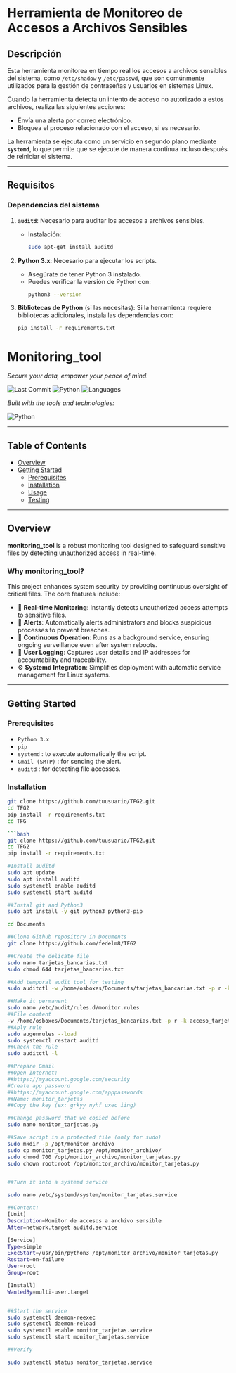 # Herramienta de Monitoreo de Accesos a Archivos Sensibles

## Descripción

Esta herramienta monitorea en tiempo real los accesos a archivos sensibles del sistema, como `/etc/shadow` y `/etc/passwd`, que son comúnmente utilizados para la gestión de contraseñas y usuarios en sistemas Linux. 

Cuando la herramienta detecta un intento de acceso no autorizado a estos archivos, realiza las siguientes acciones:
- Envía una alerta por correo electrónico.
- Bloquea el proceso relacionado con el acceso, si es necesario.

La herramienta se ejecuta como un servicio en segundo plano mediante **`systemd`**, lo que permite que se ejecute de manera continua incluso después de reiniciar el sistema.

---

## **Requisitos**

### **Dependencias del sistema**
1. **`auditd`**: Necesario para auditar los accesos a archivos sensibles.
   - Instalación:
     ```bash
     sudo apt-get install auditd
     ```

2. **Python 3.x**: Necesario para ejecutar los scripts.
   - Asegúrate de tener Python 3 instalado.
   - Puedes verificar la versión de Python con:
     ```bash
     python3 --version
     ```

3. **Bibliotecas de Python** (si las necesitas):
   Si la herramienta requiere bibliotecas adicionales, instala las dependencias con:
   ```bash
   pip install -r requirements.txt

# Monitoring_tool

*Secure your data, empower your peace of mind.*

![Last Commit](https://img.shields.io/badge/last%20commit-today-brightgreen)
![Python](https://img.shields.io/badge/python-100%25-blue)
![Languages](https://img.shields.io/badge/languages-1-blue)

_Built with the tools and technologies:_

![Python](https://img.shields.io/badge/-Python-3776AB?style=for-the-badge&logo=python&logoColor=white)

---

## Table of Contents

- [Overview](#overview)
- [Getting Started](#getting-started)
  - [Prerequisites](#prerequisites)
  - [Installation](#installation)
  - [Usage](#usage)
  - [Testing](#testing)

---

## Overview

**monitoring_tool** is a robust monitoring tool designed to safeguard sensitive files by detecting unauthorized access in real-time.

### Why monitoring_tool?

This project enhances system security by providing continuous oversight of critical files. The core features include:

- 🔐 **Real-time Monitoring**: Instantly detects unauthorized access attempts to sensitive files.
- 🚨 **Alerts**: Automatically alerts administrators and blocks suspicious processes to prevent breaches.
- 🔄 **Continuous Operation**: Runs as a background service, ensuring ongoing surveillance even after system reboots.
- 👤 **User Logging**: Captures user details and IP addresses for accountability and traceability.
- ⚙️ **Systemd Integration**: Simplifies deployment with automatic service management for Linux systems.

---

## Getting Started

### Prerequisites

- `Python 3.x`
- `pip`
- `systemd` : to execute automatically the script. 
- `Gmail (SMTP)` : for sending the alert.
- `auditd` : for detecting file accesses.

### Installation

```bash
git clone https://github.com/tuusuario/TFG2.git
cd TFG2
pip install -r requirements.txt
cd TFG

```bash
git clone https://github.com/tuusuario/TFG2.git
cd TFG2
pip install -r requirements.txt

#Install auditd
sudo apt update
sudo apt install auditd
sudo systemctl enable auditd
sudo systemctl start auditd

##Instal git and Python3
sudo apt install -y git python3 python3-pip

cd Documents

##Clone Github repository in Documents
git clone https://github.com/fedelm8/TFG2

##Create the delicate file
sudo nano tarjetas_bancarias.txt
sudo chmod 644 tarjetas_bancarias.txt

##Add temporal audit tool for testing
sudo auditctl -w /home/osboxes/Documents/tarjetas_bancarias.txt -p r -k acceso_tarjetas

##Make it permanent
sudo nano /etc/audit/rules.d/monitor.rules
##File content
-w /home/osboxes/Documents/tarjetas_bancarias.txt -p r -k acceso_tarjetas
##Aply rule
sudo augenrules --load
sudo systemctl restart auditd
##Check the rule
sudo auditctl -l

##Prepare Gmail
##Open Internet:
##https://myaccount.google.com/security
#Create app password
##https://myaccount.google.com/apppasswords
##Name: monitor_tarjetas
##Copy the key (ex: grkyy nyhf uxec iing)

##Change password that we copied before
sudo nano monitor_tarjetas.py

##Save script in a protected file (only for sudo)
sudo mkdir -p /opt/monitor_archivo
sudo cp monitor_tarjetas.py /opt/monitor_archivo/
sudo chmod 700 /opt/monitor_archivo/monitor_tarjetas.py
sudo chown root:root /opt/monitor_archivo/monitor_tarjetas.py


##Turn it into a systemd service

sudo nano /etc/systemd/system/monitor_tarjetas.service

##Content:
[Unit]
Description=Monitor de accesos a archivo sensible
After=network.target auditd.service

[Service]
Type=simple
ExecStart=/usr/bin/python3 /opt/monitor_archivo/monitor_tarjetas.py
Restart=on-failure
User=root
Group=root

[Install]
WantedBy=multi-user.target


##Start the service
sudo systemctl daemon-reexec
sudo systemctl daemon-reload
sudo systemctl enable monitor_tarjetas.service
sudo systemctl start monitor_tarjetas.service

##Verify

sudo systemctl status monitor_tarjetas.service
